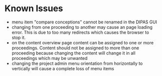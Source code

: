 # Known Issues

- menu item "compare conceptions" cannot be renamed in the DIPAS GUI
- changing from one proceeding to another may cause an page loading error. This is due to too many redirects which causes the browser to stop it.
- on the content overview page content can be assigned to one or more proceedings. Content should not be assigned to more than one proceeding because changing the content will change it in all proceedings which may be unwanted
- changing the project admin menu orientation from horizontally to vertically will cause a complete loss of menu items
